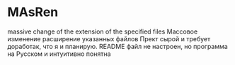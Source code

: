 # MAsRen
massive change of the extension of the specified files
Массовое изменение расширение указанных файлов
Прект сырой и требует доработак, что я и планирую.
README файл не настроен, но программа на Русском и интуитивно понятна
